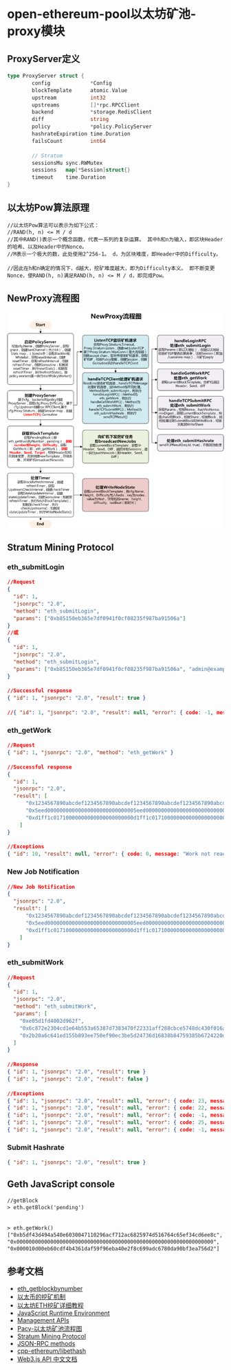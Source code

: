 # open-ethereum-pool以太坊矿池-proxy模块

## ProxyServer定义

```go
type ProxyServer struct {
        config             *Config
        blockTemplate      atomic.Value
        upstream           int32
        upstreams          []*rpc.RPCClient
        backend            *storage.RedisClient
        diff               string
        policy             *policy.PolicyServer
        hashrateExpiration time.Duration
        failsCount         int64

        // Stratum
        sessionsMu sync.RWMutex
        sessions   map[*Session]struct{}
        timeout    time.Duration
}
```

## 以太坊Pow算法原理

```
//以太坊Pow算法可以表示为如下公式：
//RAND(h, n) <= M / d
//其中RAND()表示一个概念函数，代表一系列的复杂运算。 其中h和n为输入，即区块Header的哈希、以及Header中的Nonce。 
//M表示一个极大的数，此处使用2^256-1。 d，为区块难度，即Header中的Difficulty。

//因此在h和n确定的情况下，d越大，挖矿难度越大，即为Difficulty本义。 即不断变更Nonce，使RAND(h, n)满足RAND(h, n) <= M / d，即完成Pow。
```

## NewProxy流程图

![](NewProxy.png)

## Stratum Mining Protocol

### eth_submitLogin

```json
//Request
{
  "id": 1,
  "jsonrpc": "2.0",
  "method": "eth_submitLogin",
  "params": ["0xb85150eb365e7df0941f0cf08235f987ba91506a"]
}
//或
{
  "id": 1,
  "jsonrpc": "2.0",
  "method": "eth_submitLogin",
  "params": ["0xb85150eb365e7df0941f0cf08235f987ba91506a", "admin@example.net"]
}

//Successful response
{ "id": 1, "jsonrpc": "2.0", "result": true }

//{ "id": 1, "jsonrpc": "2.0", "result": null, "error": { code: -1, message: "Invalid login" } }
```

### eth_getWork

```json
//Request 
{ "id": 1, "jsonrpc": "2.0", "method": "eth_getWork" }

//Successful response
{
  "id": 1,
  "jsonrpc": "2.0",
  "result": [
      "0x1234567890abcdef1234567890abcdef1234567890abcdef1234567890abcdef",
      "0x5eed00000000000000000000000000005eed0000000000000000000000000000",
      "0xd1ff1c01710000000000000000000000d1ff1c01710000000000000000000000"
    ]
}

//Exceptions
{ "id": 10, "result": null, "error": { code: 0, message: "Work not ready" } }
```

### New Job Notification

```json
//New Job Notification
{
  "jsonrpc": "2.0",
  "result": [
      "0x1234567890abcdef1234567890abcdef1234567890abcdef1234567890abcdef",
      "0x5eed00000000000000000000000000005eed0000000000000000000000000000",
      "0xd1ff1c01710000000000000000000000d1ff1c01710000000000000000000000"
    ]
}
```

### eth_submitWork

```json
//Request 
{
  "id": 1,
  "jsonrpc": "2.0",
  "method": "eth_submitWork",
  "params": [
    "0xe05d1fd4002d962f",
    "0x6c872e2304cd1e64b553a65387d7383470f22331aff288cbce5748dc430f016a",
    "0x2b20a6c641ed155b893ee750ef90ec3be5d24736d16838b84759385b6724220d"
  ]
}

//Response
{ "id": 1, "jsonrpc": "2.0", "result": true }
{ "id": 1, "jsonrpc": "2.0", "result": false }

//Exceptions
{ "id": 1, "jsonrpc": "2.0", "result": null, "error": { code: 23, message: "Invalid share" } }
{ "id": 1, "jsonrpc": "2.0", "result": null, "error": { code: 22, message: "Duplicate share" } }
{ "id": 1, "jsonrpc": "2.0", "result": null, "error": { code: -1, message: "High rate of invalid shares" } }
{ "id": 1, "jsonrpc": "2.0", "result": null, "error": { code: 25, message: "Not subscribed" } }
{ "id": 1, "jsonrpc": "2.0", "result": null, "error": { code: -1, message: "Malformed PoW result" } }
```

### Submit Hashrate

```json
{ "id": 1, "jsonrpc": "2.0", "result": true }
```

## Geth JavaScript console

```shell
//getBlock
> eth.getBlock('pending')


> eth.getWork()
["0xb5df43d494a540e6030047110296acf712ac6825974d516764c65ef34cd6ee8c", "0x0000000000000000000000000000000000000000000000000000000000000000", "0x000010d00eb60cdf4b4361daf59f96eba40e2f8c699adc6780da90bf3ea756d2"]
```

## 参考文档

* [eth_getblockbynumber](https://github.com/ethereum/wiki/wiki/JSON-RPC#eth_getblockbynumber)
* [以太币的挖矿机制](http://ethfans.org/topics/18)
* [以太坊ETH挖矿详细教程](https://www.cybtc.com/thread-15905-1-1.html)
* [JavaScript Runtime Environment](https://ethereum.gitbooks.io/frontier-guide/content/jsre.html)
* [Management APIs](https://github.com/ethereum/go-ethereum/wiki/Management-APIs)
* [Pacy-以太坊矿池流程图](https://processon.com/u/58748c7ee4b09f680a4af83e)
* [Stratum Mining Protocol](https://github.com/sammy007/open-ethereum-pool/blob/master/docs/STRATUM.md)
* [JSON-RPC methods](https://github.com/ethereum/wiki/wiki/JSON-RPC#eth_getwork)
* [cpp-ethereum/libethash](https://github.com/ethereum/cpp-ethereum/tree/develop/libethash)
* [Web3.js API 中文文档](http://web3.tryblockchain.org/Web3.js-api-refrence.html)
